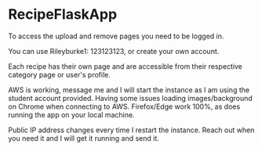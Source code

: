 # RecipeFlaskApp

To access the upload and remove pages you need to be logged in.

You can use Rileyburke1: 123123123, or create your own account.

Each recipe has their own page and are accessible from their respective category page or user's profile.

AWS is working, message me and I will start the instance as I am using the student account provided.
Having some issues loading images/background on Chrome when connecting to AWS. Firefox/Edge work 100%, as does running the app on your local machine. 

Public IP address changes every time I restart the instance. 
Reach out when you need it and I will get it running and send it.
